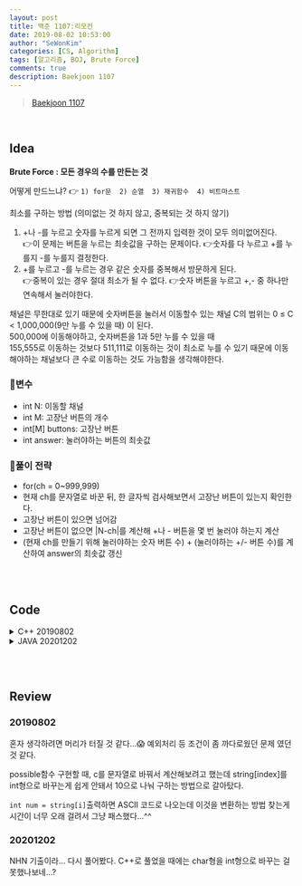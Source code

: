 ```yaml
---
layout: post
title: 백준 1107:리모컨
date: 2019-08-02 10:53:00
author: "SeWonKim"
categories: [CS, Algorithm]
tags: [알고리즘, BOJ, Brute Force]
comments: true
description: Baekjoon 1107
---
```


> [Baekjoon 1107](https://www.acmicpc.net/problem/1107)         

&nbsp;  

## Idea

**Brute Force : 모든 경우의 수를 만든는 것**

어떻게 만드느냐? 👉 `1) for문  2) 순열  3) 재귀함수  4) 비트마스트`


최소를 구하는 방법 (의미없는 것 하지 않고, 중복되는 것 하지 않기)
1. +나 -를 누르고 숫자를 누르게 되면 그 전까지 입력한 것이 모두 의미없어진다.      
   👉이 문제는 버튼을 누르는 최솟값을 구하는 문제이다. 
   👉숫자를 다 누르고 +를 누를지 -를 누를지 결정한다.
2. +를 누르고 -를 누르는 경우 같은 숫자를 중복해서 방문하게 된다.     
   👉중복이 있는 경우 절대 최소가 될 수 없다.
   👉숫자 버튼을 누르고 +,- 중 하나만 연속해서 눌러야한다.

채널은 무한대로 있기 때문에 숫자버튼을 눌러서 이동할수 있는 채널 C의 범위는 0 ≤ C < 1,000,000(9만 누를 수 있을 때) 이 된다.    
500,000에 이동해야하고, 숫자버튼을 1과 5만 누를 수 있을 때       
155,555로 이동하는 것보다 511,111로 이동하는 것이 최소로 누를 수 있기 때문에 이동해야하는 채널보다 큰 수로 이동하는 것도 가능함을 생각해야한다.    


### 🥚변수

- int N: 이동할 채널
- int M: 고장난 버튼의 개수
- int[M] buttons: 고장난 버튼
- int answer: 눌러야하는 버튼의 최솟값

### 🍳풀이 전략

- for(ch = 0~999,999)
- 현재 ch를 문자열로 바꾼 뒤, 한 글자씩 검사해보면서 고장난 버튼이 있는지 확인한다.
- 고장난 버튼이 있으면 넘어감
- 고장난 버튼이 없으면 |N-ch|를 계산해 +나 - 버튼을 몇 번 눌러야 하는지 계산
- (현재 ch를 만들기 위해 눌러야하는 숫자 버튼 수) + (눌러야하는 +/- 버튼 수)를 계산하여 answer의 최솟값 갱신


&nbsp;  
&nbsp;


## Code

<details>
<summary>C++ 20190802</summary>
<div markdown="1">

```cpp
#include <iostream>
using namespace std;

bool broken[10];

int possible(int c){

	if(c == 0){
		//이동하려는 채널이 0인데 0버튼이 고장났을 때
		if (broken[0]) return 0;
		//이동하려는 채널이 0인데 0버튼이 정상일 때
		else return 1;
	}

	int len = 0;
	while(c > 0) {
		if (!broken[c%10]) {
			len++;
			c /= 10;
		}
		else return 0;
	}

	return len;
}

int main() {
	
	int n, m;
	cin >> n >> m;

	for (int i = 0; i < m; i++) {
		int b;
		cin >> b;
		broken[b] = true;
	}

	//예외처리
	int ans = abs(n-100);

	//0부터 1,000,000까지 눌러보기
	for (int i = 0; i <= 1000000; i++) {
		int c = i;
		int len = possible(c);

		//+, - 버튼 누르는 횟수 계산
		if (len > 0) {
			int press = abs(c - n);
			
			//최솟값 구하기
			if (ans > len + press) {
				ans = len + press;
			}

		}

	}

	cout << ans << "\n";
	
	return 0;
}
```

</div>
</details>

<details>
<summary>JAVA 20201202</summary>
<div markdown="1">

```java

import java.util.Scanner;

public class Main {

	public static void main(String[] args) {
		Scanner sc = new Scanner(System.in);
		int N = sc.nextInt();
		int M = sc.nextInt();
		boolean[] buttons = new boolean[10];
		for (int i = 0; i < M; i++) {
			int x = sc.nextInt();
			buttons[x] = true ;
		}
		
		int answer = Math.abs(N - 100);	// 현재 채널이 100 이므로
		
		if(N == 100)	answer = 0;
		else {
			for (int ch = 0; ch < 1000000; ch++) {
				int len = getLen(buttons, Integer.toString(ch));
				if(len > 0) {
					int num = Math.abs(N-ch) + len;
					answer = Math.min(answer, num);
				}
			}
		}
		System.out.println(answer);
		sc.close();
	}

	private static int getLen(boolean[] broken, String ch) {
		
		for (int i = 0; i < ch.length(); i++) {
			int num = ch.charAt(i) - '0';
			
			if(broken[num])	return 0;	// 버튼으로 누를 수 없음
		}
		
		return ch.length();
	}
	
}

```

</div>
</details>


&nbsp;  
&nbsp;

## Review

### 20190802

혼자 생각하려면 머리가 터질 것 같다...😱 예외처리 등 조건이 좀 까다로웠던 문제 였던 것 같다.     
  
possible함수 구현할 때, c를 문자열로 바꿔서 계산해보려고 했는데 string[index]를 int형으로 바꾸는게 쉽게 안돼서 10으로 나눠 구하는 방법으로 갈아탔다.     

`int num = string[i]`출력하면 ASCII 코드로 나오는데 이것을 변환하는 방법 찾는게 시간이 너무 오래 걸려서 그냥 패스했다...^^


### 20201202

NHN 기출이라... 다시 풀어봤다. C++로 풀었을 때에는 char형을 int형으로 바꾸는 걸 못했나보네...? 

&nbsp;  
&nbsp;
